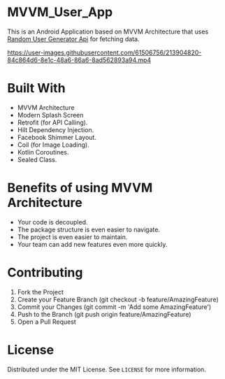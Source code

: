 # MVVM_User_App

This is an Android Application based on MVVM Architecture that uses [Random User Generator Api](https://randomuser.me/documentation) for fetching data.



https://user-images.githubusercontent.com/61506756/213904820-84c864d6-8e1c-48a6-86a6-8ad562893a94.mp4


# Built With
+ MVVM Architecture
+ Modern Splash Screen
+ Retrofit (for API Calling).
+ Hilt Dependency Injection.
+ Facebook Shimmer Layout.
+ Coil (for Image Loading).
+ Kotlin Coroutines.
+ Sealed Class.

# Benefits of using MVVM Architecture
+ Your code is decoupled.
+ The package structure is even easier to navigate.
+ The project is even easier to maintain.
+ Your team can add new features even more quickly.


# Contributing
1. Fork the Project
2. Create your Feature Branch (git checkout -b feature/AmazingFeature)
3. Commit your Changes (git commit -m 'Add some AmazingFeature')
4. Push to the Branch (git push origin feature/AmazingFeature)
5. Open a Pull Request


# License
Distributed under the MIT License. See `LICENSE` for more information.
